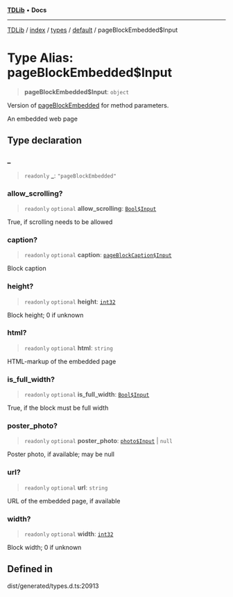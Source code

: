 [**TDLib**](../../../../../../README.md) • **Docs**

***

[TDLib](../../../../../../modules.md) / [index](../../../../../README.md) / [types](../../../README.md) / [default](../README.md) / pageBlockEmbedded$Input

# Type Alias: pageBlockEmbedded$Input

> **pageBlockEmbedded$Input**: `object`

Version of [pageBlockEmbedded](pageBlockEmbedded.md) for method parameters.

An embedded web page

## Type declaration

### \_

> `readonly` **\_**: `"pageBlockEmbedded"`

### allow\_scrolling?

> `readonly` `optional` **allow\_scrolling**: [`Bool$Input`](Bool$Input.md)

True, if scrolling needs to be allowed

### caption?

> `readonly` `optional` **caption**: [`pageBlockCaption$Input`](pageBlockCaption$Input.md)

Block caption

### height?

> `readonly` `optional` **height**: [`int32`](int32.md)

Block height; 0 if unknown

### html?

> `readonly` `optional` **html**: `string`

HTML-markup of the embedded page

### is\_full\_width?

> `readonly` `optional` **is\_full\_width**: [`Bool$Input`](Bool$Input.md)

True, if the block must be full width

### poster\_photo?

> `readonly` `optional` **poster\_photo**: [`photo$Input`](photo$Input.md) \| `null`

Poster photo, if available; may be null

### url?

> `readonly` `optional` **url**: `string`

URL of the embedded page, if available

### width?

> `readonly` `optional` **width**: [`int32`](int32.md)

Block width; 0 if unknown

## Defined in

dist/generated/types.d.ts:20913
